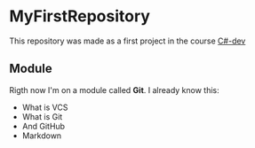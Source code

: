 # MyFirstRepository
This repository was made as a first project in the course [C#-dev](https://skillfactory.ru/csharp)
## Module
Rigth now I'm on a module called **Git**.
I already know this:
* What is VCS
* What is Git
* And GitHub
* Markdown
